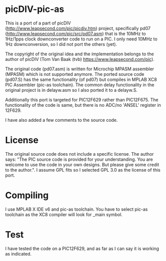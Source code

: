 
# picDIV-pic-as

This is a port of a part of picDIV (http://www.leapsecond.com/pic/picdiv.htm) project, specifically pd07 (http://www.leapsecond.com/pic/src/pd07.asm) that is the 10MHz to 1Hz/1pps clock downconverter code to run on a PIC. I only need 10MHz to 1Hz downconversion, so I did not port the others (yet).

The copyright of the original idea and the implementation belongs to the author of picDIV (Tom Van Baak (tvb) https://www.leapsecond.com/pic).

The original code (pd07.asm) is written for Microchip MPASM assembler (MPASM) which is not supported anymore. The ported source code (pd07.S) has the same functionality (of pd07) but compiles in MPLAB XC8 PIC Assembler (pic-as toolchain). The common delay functionality in the original project is in delayw.asm so I also ported it to a delayw.S.

Additionally this port is targeted for PIC12F629 rather than PIC12F675. The functionality of the code is same, but there is no ADC/no 'ANSEL' register in 12F629.

I have also added a few comments to the source code.

# License

The original source code does not include a specific license. The author says: "The PIC source code is provided for your understanding. You are welcome to use the code in your own designs. But please give some credit to the author.". I assume GPL fits so I selected GPL 3.0 as the license of this port.

# Compiling

I use MPLAB X IDE v6 and pic-as toolchain. You have to select pic-as toolchain as the XC8 compiler will look for _main symbol.

# Test

I have tested the code on a PIC12F629, and as far as I can say it is working as indicated.
